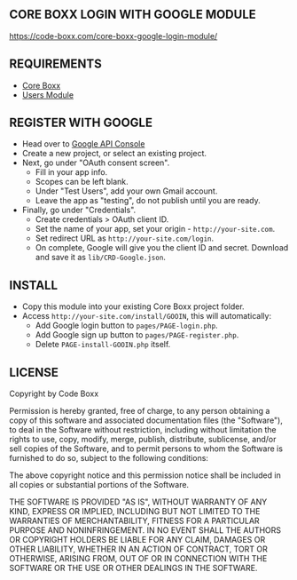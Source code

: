 ## CORE BOXX LOGIN WITH GOOGLE MODULE
https://code-boxx.com/core-boxx-google-login-module/

## REQUIREMENTS
* [Core Boxx](https://github.com/code-boxx/Core-Boxx-PHP-Framework/tree/main/core)
* [Users Module](https://github.com/code-boxx/Core-Boxx-PHP-Framework/tree/main/users)

## REGISTER WITH GOOGLE
* Head over to [Google API Console](https://console.cloud.google.com/apis/dashboard)
* Create a new project, or select an existing project.
* Next, go under "OAuth consent screen".
  - Fill in your app info.
  - Scopes can be left blank.
  - Under "Test Users", add your own Gmail account.
  - Leave the app as "testing", do not publish until you are ready.
* Finally, go under "Credentials".
  - Create credentials > OAuth client ID.
  - Set the name of your app, set your origin - `http://your-site.com`.
  - Set redirect URL as `http://your-site.com/login`.
  - On complete, Google will give you the client ID and secret. Download and save it as `lib/CRD-Google.json`.

## INSTALL
* Copy this module into your existing Core Boxx project folder.
* Access `http://your-site.com/install/GOOIN`, this will automatically:
  - Add Google login button to `pages/PAGE-login.php`.
  - Add Google sign up button to `pages/PAGE-register.php`.
  - Delete `PAGE-install-GOOIN.php` itself.

## LICENSE
Copyright by Code Boxx

Permission is hereby granted, free of charge, to any person obtaining a copy
of this software and associated documentation files (the "Software"), to deal
in the Software without restriction, including without limitation the rights
to use, copy, modify, merge, publish, distribute, sublicense, and/or sell
copies of the Software, and to permit persons to whom the Software is
furnished to do so, subject to the following conditions:

The above copyright notice and this permission notice shall be included in all
copies or substantial portions of the Software.

THE SOFTWARE IS PROVIDED "AS IS", WITHOUT WARRANTY OF ANY KIND, EXPRESS OR
IMPLIED, INCLUDING BUT NOT LIMITED TO THE WARRANTIES OF MERCHANTABILITY,
FITNESS FOR A PARTICULAR PURPOSE AND NONINFRINGEMENT. IN NO EVENT SHALL THE
AUTHORS OR COPYRIGHT HOLDERS BE LIABLE FOR ANY CLAIM, DAMAGES OR OTHER
LIABILITY, WHETHER IN AN ACTION OF CONTRACT, TORT OR OTHERWISE, ARISING FROM,
OUT OF OR IN CONNECTION WITH THE SOFTWARE OR THE USE OR OTHER DEALINGS IN THE
SOFTWARE.